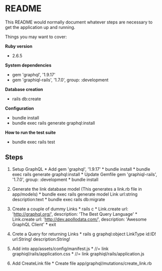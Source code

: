 # README

This README would normally document whatever steps are necessary to get the
application up and running.

Things you may want to cover:

**Ruby version**
  * 2.6.5

**System dependencies**
  * gem 'graphql', '1.9.17'
  * gem 'graphiql-rails', '1.7.0', group: :development

**Database creation**
  * rails db:create

**Configuration**
  * bundle install
  * bundle exec rails generate graphql:install 

**How to run the test suite**
  * bundle exec rails test

## Steps
  1. Setup GraphQL 
    * Add gem 'graphql', '1.9.17'
    * bundle install
    * bundle exec rails generate graphql:install
    * Update Gemfile gem 'graphiql-rails', '1.7.0', group: :development
    * bundle install

  2. Generate the link database model (This generates a link.rb file in app/models)
    * bundle exec rails generate model Link url:string description:text
    * bundle exec rails db:migrate

  3. Create a couple of dummy Links
    * rails c
    * Link.create url: 'http://graphql.org/', description: 'The Best Query Language'
    * Link.create url: 'http://dev.apollodata.com/', description: 'Awesome GraphQL Client'
    * exit

  4. Crete a Query for returning Links
    * rails g graphql:object LinkType id:ID! url:String! description:String!

  5. Add into app/assets/config/manifest.js
    * //= link graphiql/rails/application.css
    * //= link graphiql/rails/application.js

  6. Add CreateLink file
    * Create file app/graphql/mutations/create_link.rb
